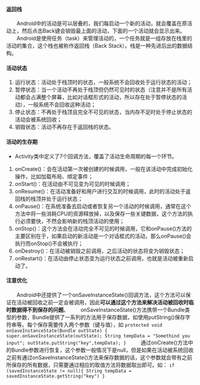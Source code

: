 #### 返回栈
&ensp;&ensp;&ensp;&ensp;Android中的活动是可以层叠的，我们每启动一个新的活动，就会覆盖在原活动上，然后点击Back键会销毁最上面的活动，下面的一个活动就会显示出来。
&ensp;&ensp;&ensp;&ensp;Android是使用任务（task）来管理活动的，一个任务就是一组存放在栈里的活动的集合，这个栈也被称作返回栈（Back Stack）。栈是一种先进后出的数据结构。

#### 活动状态
1. 运行状态：活动处于栈顶时的状态，一般系统不会回收处于运行状态的活动；
2. 暂停状态：当一个活动不再处于栈顶但仍然可见时的状态（注意并不是所有活动都会占满整个屏幕，比如对话框形式的活动，所以存在处于暂停状态的活动），一般系统不会回收这种活动；
3. 停止状态：不再处于栈顶且完全不可见的状态，当内存不足时处于停止状态的活动会被系统回收；
4. 销毁状态：活动不再存在于返回栈的状态。

#### 活动的生存期
+  Activity类中定义了7个回调方法，覆盖了活动生命周期的每一个环节。

1. onCreate()：会在活动第一次被创建的时候调用，一般在该活动中完成初始化操作，比如加载布局、绑定事件；
2. onStart()：在活动由不可见变为可见的时候调用；
3. onResume()：在活动准备好和用户进行交互的时候调用，此时的活动处于返回栈的栈顶并处于运行状态；
4. onPause()：在系统准备去启动或者恢复另一个活动的时候调用，通常在这个方法中将一些消耗CPU的资源释放掉，以及保存一些关键数据，这个方法的执行必须要快，不然会影响新的栈顶活动的使用；
5. onStop()：这个方法会在活动完全不可见的时候调用，它和onPause()方法的主要区别在于，如果启动的新活动是一个对话框式的活动，那么onPause()会执行而onStop()不会被执行；
6. onDestroy()：在活动被销毁之前调用，之后活动的状态将变为销毁状态；
7. onRestart()：在活动由停止状态变为运行状态之前调用，也就是活动被重新启动了。

#### 注意优化
&ensp;&ensp;&ensp;&ensp;Android中还提供了一个onSaveInstanceState()回调方法，这个方法可以保证在活动被回收之前一定会被调用，因此**可以通过这个方法来解决活动被回收时临时数据得不到保存的问题**。
&ensp;&ensp;&ensp;&ensp;onSaveInstanceState()方法携带一个Bundle类型的参数，Bundle提供了一系列的方法用于保存数据，如使用putString()保存字符串等。每个保存需要传入两个参数（键与值），如
	```protected void onSaveInstanceState(Bundle outState) {
        super.onSaveInstanceState(outState);
        String tempData = "Somethind you input";
        outState.putString("key",tempData);
    }
    ```
&ensp;&ensp;&ensp;&ensp;通过onCreate()方法中的Bundle参数进行恢复，这个参数一般情况下是null，但是如果在活动被系统回收之前有通过onSaveInstanceState()方法来保存数据的话，这个参数就会带有之前所保存的所有数据，只需要通过相应的取值方法将数据取出即可。如：
 	 ``` if (savedInstanceState != null){
            String tempData = savedInstanceState.getString("key")
        }
     ```

